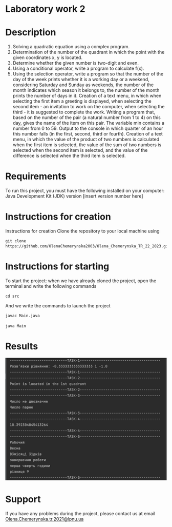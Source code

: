 # Laboratory work 2

# Description

1. Solving a quadratic equation using a complex program.
2. Determination of the number of the quadrant in which the point with the given coordinates x, y is located.
3. Determine whether the given number is two-digit and even.
4. Using a conditional operator, write a program to calculate f(x).
5. Using the selection operator, write a program so that the number of the day of the week prints whether it is a working day or a weekend, considering Saturday and Sunday as weekends, the number of the month indicates which season it belongs to, the number of the month prints the number of days in it.
   Creation of a text menu, in which when selecting the first item a greeting is displayed, when selecting the second item - an invitation to work on the computer, when selecting the third - it is suggested to complete the work. Writing a program that, based on the number of the pair (a natural number from 1 to 4) on this day, gives the name of the item on this pair. The variable min contains a number from 0 to 59. Output to the console in which quarter of an hour this number falls (in the first, second, third or fourth). Creation of a text menu, in which the value of the product of two numbers is calculated when the first item is selected, the value of the sum of two numbers is selected when the second item is selected, and the value of the difference is selected when the third item is selected.

# Requirements
To run this project, you must have the following installed on your computer:
Java Development Kit (JDK) version [insert version number here]

# Instructions for creation
Instructions for creation
Clone the repository to your local machine using
```
git clone https://github.com/OlenaChemerynska2003/Olena_Chemerynska_TR_22_2023.git
```

# Instructions for starting
To start the project: when we have already cloned the project, open the terminal and write the following commands
```
cd src
```
And we write the commands to launch the project
```
javac Main.java

java Main
```
# Results

![image](img.png)

# Support
If you have any problems during the project, please contact us at email Olena.Chemerynska.tr.2021@lpnu.ua
